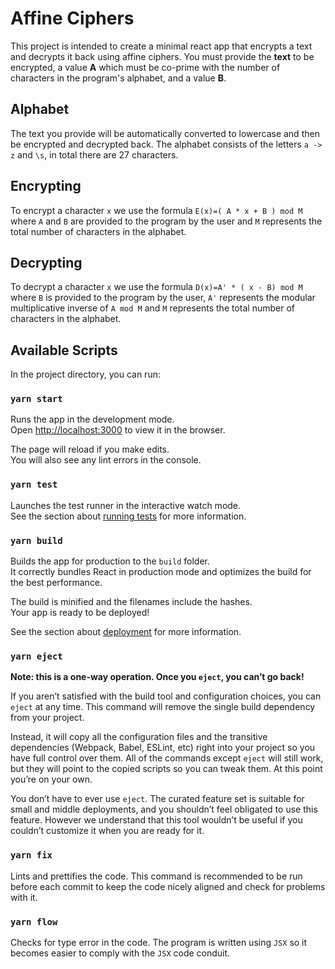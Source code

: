 # Affine Ciphers

This project is intended to create a minimal react app that encrypts a text and decrypts it back
using affine ciphers.
You must provide the **text** to be encrypted, a value **A** which must be co-prime with the number of
characters in the program's alphabet, and a value **B**.

## Alphabet

The text you provide will be automatically converted to lowercase and then be encrypted and decrypted back.
The alphabet consists of the letters `a -> z` and `\s`, in total there are 27 characters.

## Encrypting

To encrypt a character `x` we use the formula `E(x)=( A * x + B ) mod M` where `A` and `B` are provided 
to the program by the user and `M` represents the total number of characters in the alphabet.

## Decrypting

To decrypt a character `x` we use the formula `D(x)=A' * ( x - B) mod M` where `B` is provided 
to the program by the user, `A'` represents the modular multiplicative inverse of `A mod M` 
and `M` represents the total number of characters in the alphabet.

## Available Scripts

In the project directory, you can run:

### `yarn start`

Runs the app in the development mode.<br />
Open [http://localhost:3000](http://localhost:3000) to view it in the browser.

The page will reload if you make edits.<br />
You will also see any lint errors in the console.

### `yarn test`

Launches the test runner in the interactive watch mode.<br />
See the section about [running tests](https://facebook.github.io/create-react-app/docs/running-tests) for more information.

### `yarn build`

Builds the app for production to the `build` folder.<br />
It correctly bundles React in production mode and optimizes the build for the best performance.

The build is minified and the filenames include the hashes.<br />
Your app is ready to be deployed!

See the section about [deployment](https://facebook.github.io/create-react-app/docs/deployment) for more information.

### `yarn eject`

**Note: this is a one-way operation. Once you `eject`, you can’t go back!**

If you aren’t satisfied with the build tool and configuration choices, you can `eject` at any time. This command will remove the single build dependency from your project.

Instead, it will copy all the configuration files and the transitive dependencies (Webpack, Babel, ESLint, etc) right into your project so you have full control over them. All of the commands except `eject` will still work, but they will point to the copied scripts so you can tweak them. At this point you’re on your own.

You don’t have to ever use `eject`. The curated feature set is suitable for small and middle deployments, and you shouldn’t feel obligated to use this feature. However we understand that this tool wouldn’t be useful if you couldn’t customize it when you are ready for it.

### `yarn fix`

Lints and prettifies the code. This command is recommended to be run before each commit to keep the 
code nicely aligned and check for problems with it.

### `yarn flow`

Checks for type error in the code. The program is written using `JSX` so it becomes easier to
comply with the `JSX` code conduit. 
